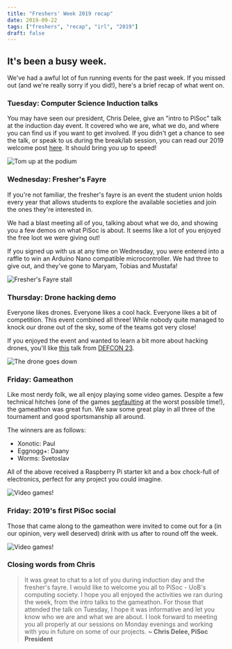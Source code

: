 ```yaml
---
title: "Freshers' Week 2019 recap"
date: 2019-09-22
tags: ["freshers", "recap", "irl", "2019"]
draft: false
---
```


## It's been a busy week.

We've had a awful lot of fun running events for the past week. If you missed out (and we're really sorry if you did!), here's a brief recap of what went on.

### Tuesday: Computer Science Induction talks
You may have seen our president, Chris Delee, give an "intro to PiSoc" talk at the induction day event. It covered  who we are, what we do, and where you can find us if you want to get involved. If you didn't get a chance to see the talk, or speak to us during the break/lab session, you can read our 2019 welcome post [here](https://pisoc.net/news/welcome-freshers-2019/). It should bring you up to speed!

![Tom up at the podium](/img/induction_talk_2019.jpg "An old school, obnoxiously green PiSoc hoodie!")

### Wednesday: Fresher's Fayre
If you're not familiar, the fresher's fayre is an event the student union holds every year that allows students to explore the available societies and join the ones they're interested in.

We had a blast meeting all of you, talking about what we do, and showing you a few demos on what PiSoc is about. It seems like a lot of you enjoyed the free loot we were giving out!

If you signed up with us at any time on Wednesday, you were entered into a raffle to win an Arduino Nano compatible microcontroller. We had three to give out, and they've gone to Maryam, Tobias and Mustafa! 

![Fresher's Fayre stall](/img/freshers_fayre_2019.jpg "Live work on an arduino project")

### Thursday: Drone hacking demo
Everyone likes drones. Everyone likes a cool hack. Everyone likes a bit of competition. This event combined all three! While nobody quite managed to knock our drone out of the sky, some of the teams got very close!

If you enjoyed the event and wanted to learn a bit more about hacking drones, you'll like [this](https://www.youtube.com/watch?v=5CzURm7OpAA) talk from [DEFCON 23](https://en.wikipedia.org/wiki/DEF_CON).

![The drone goes down](/img/drone_kill_2019.png "Chris demonstrating his l33t h4xx0r skillz")

### Friday: Gameathon

Like most nerdy folk, we all enjoy playing some video games. Despite a few technical hitches (one of the games [segfaulting](https://en.wikipedia.org/wiki/Segmentation_fault) at the worst possible time!), the gameathon was great fun. We saw some great play in all three of the tournament and good sportsmanship all around. 

The winners are as follows:

* Xonotic: Paul
* Eggnogg+: Daany
* Worms: Svetoslav

All of the above received a Raspberry Pi starter kit and a box chock-full of electronics, perfect for any project you could imagine.

![Video games!](/img/gameathon_2019.jpg "An intense Xonotic match set to Mick Gordon's BFG Divison")

### Friday: 2019's first PiSoc social

Those that came along to the gameathon were invited to come out for a (in our opinion, very well deserved) drink with us after to round off the week.

![Video games!](/img/social_2019.jpg "A few rounds of Cards Against Humanity in The Exchange")

### Closing words from Chris

>It was great to chat to a lot of you during induction day and the fresher's fayre. I would like to welcome you all to PiSoc - UoB's computing society. I hope you all enjoyed the activities we ran during the week, from the intro talks to the gameathon. For those that attended the talk on Tuesday, I hope it was informative and let you know who we are and what we are about. I look forward to meeting you all properly at our sessions on Monday evenings and working with you in future on some of our projects. **~ Chris Delee, PiSoc President**
